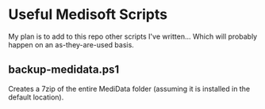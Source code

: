 # Useful Medisoft Scripts
My plan is to add to this repo other scripts I've written... Which will probably happen on an as-they-are-used basis.

## backup-medidata.ps1
Creates a 7zip of the entire MediData folder (assuming it is installed in the default location).

